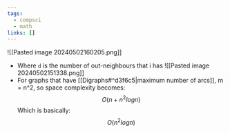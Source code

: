 ```yaml
---
tags:
  - compsci
  - math
links: []
---
```

![[Pasted image 20240502160205.png]]
- Where `d` is the number of out-neighbours that i has
![[Pasted image 20240502151338.png]]
- For graphs that have [[Digraphs#^d3f6c5|maximum number of arcs]], m = n^2, so space complexity becomes:
$$O(n+n^2logn)$$
Which is basically:
$$O(n^2logn)$$
